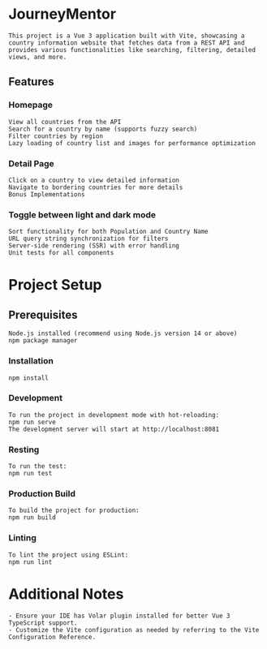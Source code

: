 # JourneyMentor

    This project is a Vue 3 application built with Vite, showcasing a country information website that fetches data from a REST API and provides various functionalities like searching, filtering, detailed views, and more.

## Features

### Homepage

    View all countries from the API
    Search for a country by name (supports fuzzy search)
    Filter countries by region
    Lazy loading of country list and images for performance optimization

### Detail Page

    Click on a country to view detailed information
    Navigate to bordering countries for more details
    Bonus Implementations

### Toggle between light and dark mode

    Sort functionality for both Population and Country Name
    URL query string synchronization for filters
    Server-side rendering (SSR) with error handling
    Unit tests for all components

# Project Setup

## Prerequisites

    Node.js installed (recommend using Node.js version 14 or above)
    npm package manager

### Installation

    npm install

### Development

    To run the project in development mode with hot-reloading:
    npm run serve
    The development server will start at http://localhost:8081

### Resting

    To run the test:
    npm run test

### Production Build

    To build the project for production:
    npm run build

### Linting

    To lint the project using ESLint:
    npm run lint

# Additional Notes

    - Ensure your IDE has Volar plugin installed for better Vue 3 TypeScript support.
    - Customize the Vite configuration as needed by referring to the Vite Configuration Reference.
